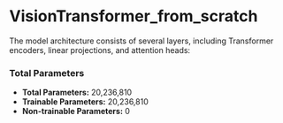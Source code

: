# VisionTransformer_from_scratch
The model architecture consists of several layers, including Transformer encoders, linear projections, and attention heads:

### Total Parameters
- **Total Parameters:** 20,236,810
- **Trainable Parameters:** 20,236,810
- **Non-trainable Parameters:** 0
